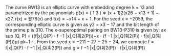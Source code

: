The curve BW13 is an elliptic curve with embedding degree k = 13 and parametrized
by the polynomials p(x) = ( 1
3
) ∗ (x + 1)2(x26 − x13 + 1) − x27, r(x) = 훷78(x) and
t(x) = −x14 + x + 1. For the seed x = −2059, the corresponding
elliptic curve is given as y2 = x3 − 17 and the bit length of the prime p is 310. 
The x-superoptimal pairing on BW13-P310 is given by: ax
sup
(Q, P) = ((f|x|,Q(P) ⋅ f −1
|x|,Q(휙2(P)))−x ⋅ (f −1
|x|,Q(휙2(P)) ⋅ f|x|,Q(휙(P)))p)
pk−1
r
.
From the seed x = −211 − 27 − 25 − 24, we compute f = f|x|,Q(P) ⋅ f −1
|x|,Q(휙2(P)) and
g = f −1
|x|,Q(휙2(P)) ⋅ f|x|,Q(휙(P)) 

